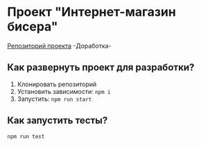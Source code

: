 # Проект "Интернет-магазин бисера"
[Репозиторий проекта](https://github.com/jq2st/inj_prj)
-Доработка-
## Как развернуть проект для разработки?
1. Клонировать репозиторий
2. Установить зависимости: `npm i`
3. Запустить: `npm run start`
## Как запустить тесты?
`npm run test`